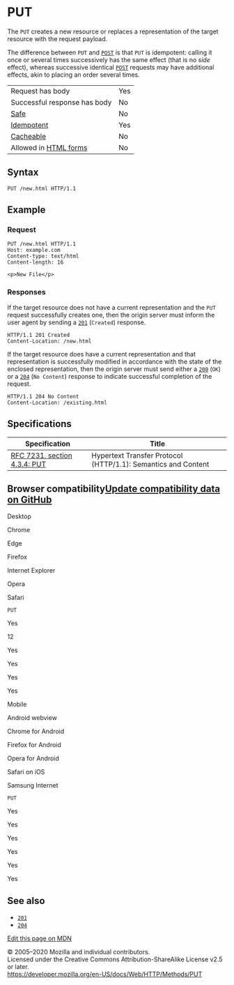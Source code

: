 PUT
===

The `PUT` creates a new resource or replaces a representation of the target resource with the request payload.

The difference between `PUT` and [`POST`](post) is that `PUT` is idempotent: calling it once or several times successively has the same effect (that is no *side* effect), whereas successive identical [`POST`](post) requests may have additional effects, akin to placing an order several times.

<table><tbody><tr class="odd"><td>Request has body</td><td>Yes</td></tr><tr class="even"><td>Successful response has body</td><td>No</td></tr><tr class="odd"><td><a href="https://developer.mozilla.org/en-US/docs/Glossary/Safe">Safe</a></td><td>No</td></tr><tr class="even"><td><a href="https://developer.mozilla.org/en-US/docs/Glossary/Idempotent">Idempotent</a></td><td>Yes</td></tr><tr class="odd"><td><a href="https://developer.mozilla.org/en-US/docs/Glossary/Cacheable">Cacheable</a></td><td>No</td></tr><tr class="even"><td>Allowed in <a href="https://developer.mozilla.org/en-US/docs/Web/Guide/HTML/Forms">HTML forms</a></td><td>No</td></tr></tbody></table>

Syntax
------

    PUT /new.html HTTP/1.1 

Example
-------

### Request

    PUT /new.html HTTP/1.1
    Host: example.com
    Content-type: text/html
    Content-length: 16

    <p>New File</p>

### Responses

If the target resource does not have a current representation and the `PUT` request successfully creates one, then the origin server must inform the user agent by sending a [`201`](../status/201) (`Created`) response.

    HTTP/1.1 201 Created
    Content-Location: /new.html

If the target resource does have a current representation and that representation is successfully modified in accordance with the state of the enclosed representation, then the origin server must send either a [`200`](../status/200) (`OK`) or a [`204`](../status/204) (`No Content`) response to indicate successful completion of the request.

    HTTP/1.1 204 No Content
    Content-Location: /existing.html

Specifications
--------------

<table><thead><tr class="header"><th>Specification</th><th>Title</th></tr></thead><tbody><tr class="odd"><td><a href="https://tools.ietf.org/html/rfc7231#section-4.3.4">RFC 7231, section 4.3.4: PUT</a></td><td>Hypertext Transfer Protocol (HTTP/1.1): Semantics and Content</td></tr></tbody></table>

Browser compatibility<a href="https://github.com/mdn/browser-compat-data" class="bc-github-link">Update compatibility data on GitHub</a>
----------------------------------------------------------------------------------------------------------------------------------------

Desktop

<span class="bc-head-txt-label bc-head-icon-chrome">Chrome</span>

<span class="bc-head-txt-label bc-head-icon-edge">Edge</span>

<span class="bc-head-txt-label bc-head-icon-firefox">Firefox</span>

<span class="bc-head-txt-label bc-head-icon-ie">Internet Explorer</span>

<span class="bc-head-txt-label bc-head-icon-opera">Opera</span>

<span class="bc-head-txt-label bc-head-icon-safari">Safari</span>

`PUT`

Yes

12

Yes

Yes

Yes

Yes

Mobile

<span class="bc-head-txt-label bc-head-icon-webview_android">Android webview</span>

<span class="bc-head-txt-label bc-head-icon-chrome_android">Chrome for Android</span>

<span class="bc-head-txt-label bc-head-icon-firefox_android">Firefox for Android</span>

<span class="bc-head-txt-label bc-head-icon-opera_android">Opera for Android</span>

<span class="bc-head-txt-label bc-head-icon-safari_ios">Safari on iOS</span>

<span class="bc-head-txt-label bc-head-icon-samsunginternet_android">Samsung Internet</span>

`PUT`

Yes

Yes

Yes

Yes

Yes

Yes

See also
--------

-   [`201`](../status/201)
-   [`204`](../status/204)

<a href="https://developer.mozilla.org/en-US/docs/Web/HTTP/Methods/PUT$edit" class="_attribution-link">Edit this page on MDN</a>

© 2005–2020 Mozilla and individual contributors.  
Licensed under the Creative Commons Attribution-ShareAlike License v2.5 or later.  
<a href="https://developer.mozilla.org/en-US/docs/Web/HTTP/Methods/PUT" class="_attribution-link">https://developer.mozilla.org/en-US/docs/Web/HTTP/Methods/PUT</a>
